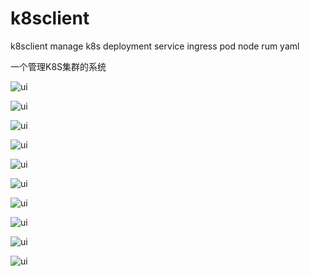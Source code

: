 # k8sclient
k8sclient manage k8s deployment service ingress pod node rum yaml

一个管理K8S集群的系统

![ui](https://github.com/zzxap/k8sclient/blob/master/png/1.PNG)

![ui](https://github.com/zzxap/k8sclient/blob/master/png/2.PNG)

![ui](https://github.com/zzxap/k8sclient/blob/master/png/3.PNG)

![ui](https://github.com/zzxap/k8sclient/blob/master/png/4.PNG)

![ui](https://github.com/zzxap/k8sclient/blob/master/png/5.PNG)

![ui](https://github.com/zzxap/k8sclient/blob/master/png/6.PNG)

![ui](https://github.com/zzxap/k8sclient/blob/master/png/7.PNG)

![ui](https://github.com/zzxap/k8sclient/blob/master/png/8.PNG)

![ui](https://github.com/zzxap/k8sclient/blob/master/png/9.PNG)

![ui](https://github.com/zzxap/TraefikUI/blob/master/images/wechat.jpg)
